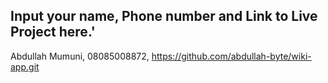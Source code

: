 ## Input your name, Phone number and Link to Live Project here.'
Abdullah Mumuni, 08085008872, https://github.com/abdullah-byte/wiki-app.git
